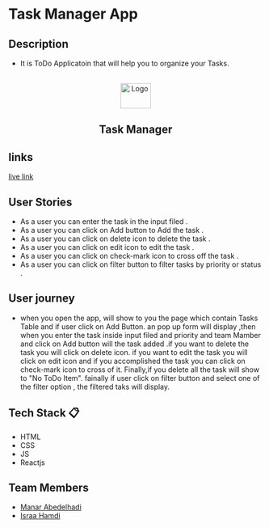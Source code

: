 # Task Manager App

## Description
- It is ToDo Applicatoin that will help you to organize your Tasks.

<br />
<div align="center">
  <a href="https://todo-manar-israa.netlify.app/">
    <img src="https://mdbcdn.b-cdn.net/img/Photos/new-templates/bootstrap-todo-list/check1.webp" alt="Logo" width="60" height="50">
  </a>
  <h2>Task Manager</h2>
</div>

## links
[live link](https://todo-manar-israa.netlify.app/)

## User Stories 
- As a user you can enter the task in the input filed .
- As a user you can click on Add button to Add  the task .
- As a user you can click on delete icon to delete the task .
- As a user you can click on edit icon to edit the task .
- As a user you can click on check-mark icon to cross off the task .
- As a user you can click on  filter button to filter tasks by priority or status .


## User journey  

- when you open the app, will show to you the page which contain Tasks Table and if user click on Add 
  Button. an pop up form will display ,then when you enter the task inside input filed and priority and team Mamber and click on Add button will the task added .if you want to delete the task you will click on delete icon. if you want to edit the task you will click on edit icon and if you accomplished the task you can click on check-mark icon to cross of it. Finally,if you delete all the task will show to "No ToDo Item". fainally if user click on filter button and select one of the filter option , the filtered taks will display. 
 

## Tech Stack :clipboard: 
- HTML
- CSS
- JS
- Reactjs

## Team Members  
- [Manar Abedelhadi](https://github.com/manar-abed)
- [Israa Hamdi](https://github.com/IsraaHamdi)
